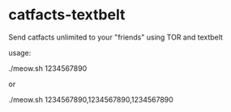 # catfacts-textbelt
Send catfacts unlimited to your "friends" using TOR and textbelt

usage:

./meow.sh 1234567890

or

./meow.sh 1234567890,1234567890,1234567890
